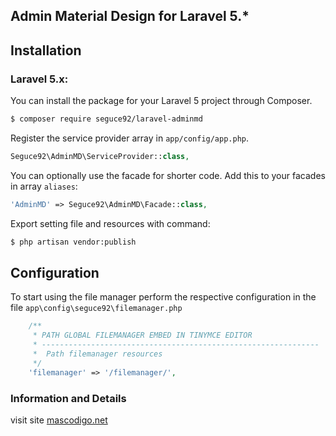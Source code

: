 ## Admin Material Design for Laravel 5.*

## Installation

### Laravel 5.x:
You can install the package for your Laravel 5 project through Composer.

```bash
$ composer require seguce92/laravel-adminmd
```

Register the service provider array in `app/config/app.php`.
```php
Seguce92\AdminMD\ServiceProvider::class,
```

You can optionally use the facade for shorter code. Add this to your facades in array `aliases`:
```php
'AdminMD' => Seguce92\AdminMD\Facade::class,
```

Export setting file and resources with command:

```bash
$ php artisan vendor:publish
```

## Configuration
To start using the file manager perform the respective configuration in the file `app\config\seguce92\filemanager.php`

```php
    /**
     * PATH GLOBAL FILEMANAGER EMBED IN TINYMCE EDITOR
     * --------------------------------------------------------------
     *  Path filemanager resources
     */
    'filemanager' => '/filemanager/',

```
### Information and Details
visit site [mascodigo.net](https://mascodigo.net)

